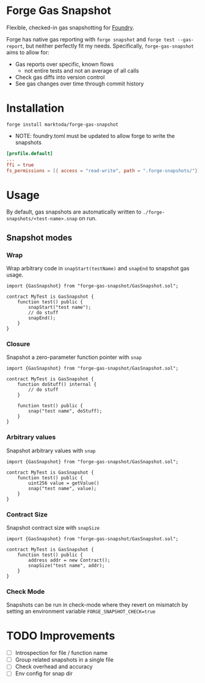 # Forge Gas Snapshot

Flexible, checked-in gas snapshotting for [Foundry](https://github.com/foundry-rs).

Forge has native gas reporting with `forge snapshot` and `forge test --gas-report`, but neither perfectly fit my needs. Specifically, `forge-gas-snapshot` aims to allow for:
- Gas reports over specific, known flows
    - not entire tests and not an average of all calls
- Check gas diffs into version control
- See gas changes over time through commit history

# Installation
```solidity
forge install marktoda/forge-gas-snapshot
```

- NOTE: foundry.toml must be updated to allow forge to write the snapshots
```toml
[profile.default]
...
ffi = true
fs_permissions = [{ access = "read-write", path = ".forge-snapshots/"}]
```

# Usage

By default, gas snapshots are automatically written to `./forge-snapshots/<test-name>.snap` on run.

## Snapshot modes

### Wrap
Wrap arbitrary code in `snapStart(testName)` and `snapEnd` to snapshot gas usage.

```solidity
import {GasSnapshot} from "forge-gas-snapshot/GasSnapshot.sol";

contract MyTest is GasSnapshot {
    function test() public {
        snapStart("test name");
        // do stuff
        snapEnd();
    }
}
```

### Closure
Snapshot a zero-parameter function pointer with `snap`

```solidity
import {GasSnapshot} from "forge-gas-snapshot/GasSnapshot.sol";

contract MyTest is GasSnapshot {
    function doStuff() internal {
        // do stuff
    }

    function test() public {
        snap("test name", doStuff);
    }
}
```

### Arbitrary values
Snapshot arbitrary values with `snap`

```solidity
import {GasSnapshot} from "forge-gas-snapshot/GasSnapshot.sol";

contract MyTest is GasSnapshot {
    function test() public {
        uint256 value = getValue()
        snap("test name", value);
    }
}
```

### Contract Size
Snapshot contract size with `snapSize`

```solidity
import {GasSnapshot} from "forge-gas-snapshot/GasSnapshot.sol";

contract MyTest is GasSnapshot {
    function test() public {
        address addr = new Contract();
        snapSize("test name", addr);
    }
}
```

### Check Mode
Snapshots can be run in check-mode where they revert on mismatch by setting an environment variable `FORGE_SNAPSHOT_CHECK=true`


# TODO Improvements

- [ ] Introspection for file / function name
- [ ] Group related snapshots in a single file
- [ ] Check overhead and accuracy
- [ ] Env config for snap dir
